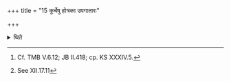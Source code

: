 +++
title = "15 कूर्चेषु होत्रका उपगातारः"

+++

<details><summary>थिते</summary>

15. The Hotrakas,[^1] the co-singers[^2] and the wives (of the performers) sit on the grass-bundles.  

[^1]: Cf. TMB V.6.12; JB II.418; cp. KS XXXIV.5.  

[^2]: See XII.17.11  
</details>
